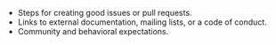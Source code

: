 * Steps for creating good issues or pull requests.
* Links to external documentation, mailing lists, or a code of conduct.
* Community and behavioral expectations.
